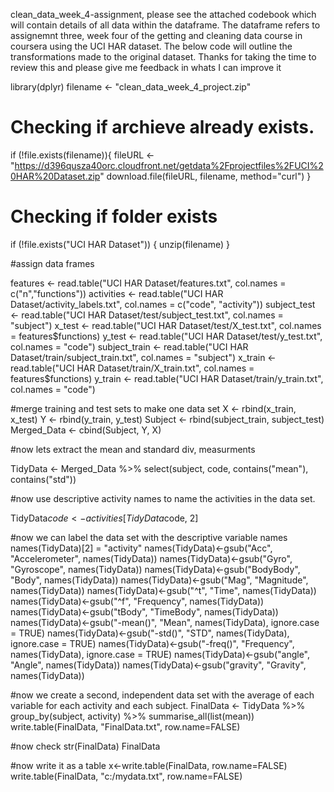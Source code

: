 clean_data_week_4-assignment, please see the attached codebook which will contain details of all data within the dataframe.  The dataframe refers to assignemnt three, week four of the getting and cleaning data course in coursera using the UCI HAR dataset.  The below code will outline the transformations made to the original dataset.  Thanks for taking the time to review this and please give me feedback in whats I can improve it

library(dplyr)
filename <- "clean_data_week_4_project.zip"

# Checking if archieve already exists.
if (!file.exists(filename)){
  fileURL <- "https://d396qusza40orc.cloudfront.net/getdata%2Fprojectfiles%2FUCI%20HAR%20Dataset.zip"
  download.file(fileURL, filename, method="curl")
}  

# Checking if folder exists
if (!file.exists("UCI HAR Dataset")) { 
  unzip(filename) 
}


#assign data frames

features <- read.table("UCI HAR Dataset/features.txt", col.names = c("n","functions"))
activities <- read.table("UCI HAR Dataset/activity_labels.txt", col.names = c("code", "activity"))
subject_test <- read.table("UCI HAR Dataset/test/subject_test.txt", col.names = "subject")
x_test <- read.table("UCI HAR Dataset/test/X_test.txt", col.names = features$functions)
y_test <- read.table("UCI HAR Dataset/test/y_test.txt", col.names = "code")
subject_train <- read.table("UCI HAR Dataset/train/subject_train.txt", col.names = "subject")
x_train <- read.table("UCI HAR Dataset/train/X_train.txt", col.names = features$functions)
y_train <- read.table("UCI HAR Dataset/train/y_train.txt", col.names = "code")

#merge training and test sets to make one data set
X <- rbind(x_train, x_test)
Y <- rbind(y_train, y_test)
Subject <- rbind(subject_train, subject_test)
Merged_Data <- cbind(Subject, Y, X)

#now lets extract the mean and standard div,  measurments

TidyData <- Merged_Data %>% select(subject, code, contains("mean"), contains("std"))

#now use descriptive activity names to name the activities in the data set.


TidyData$code <- activities[TidyData$code, 2]

#now we can label the data set with the descriptive variable names
names(TidyData)[2] = "activity"
names(TidyData)<-gsub("Acc", "Accelerometer", names(TidyData))
names(TidyData)<-gsub("Gyro", "Gyroscope", names(TidyData))
names(TidyData)<-gsub("BodyBody", "Body", names(TidyData))
names(TidyData)<-gsub("Mag", "Magnitude", names(TidyData))
names(TidyData)<-gsub("^t", "Time", names(TidyData))
names(TidyData)<-gsub("^f", "Frequency", names(TidyData))
names(TidyData)<-gsub("tBody", "TimeBody", names(TidyData))
names(TidyData)<-gsub("-mean()", "Mean", names(TidyData), ignore.case = TRUE)
names(TidyData)<-gsub("-std()", "STD", names(TidyData), ignore.case = TRUE)
names(TidyData)<-gsub("-freq()", "Frequency", names(TidyData), ignore.case = TRUE)
names(TidyData)<-gsub("angle", "Angle", names(TidyData))
names(TidyData)<-gsub("gravity", "Gravity", names(TidyData))

#now we create a second, independent data set with the average of each variable for each activity and each subject.
FinalData <- TidyData %>%
  group_by(subject, activity) %>%
  summarise_all(list(mean))
write.table(FinalData, "FinalData.txt", row.name=FALSE)

#now check 
str(FinalData)
FinalData

#now write it as a table
x<-write.table(FinalData, row.name=FALSE)
write.table(FinalData, "c:/mydata.txt", row.name=FALSE)
